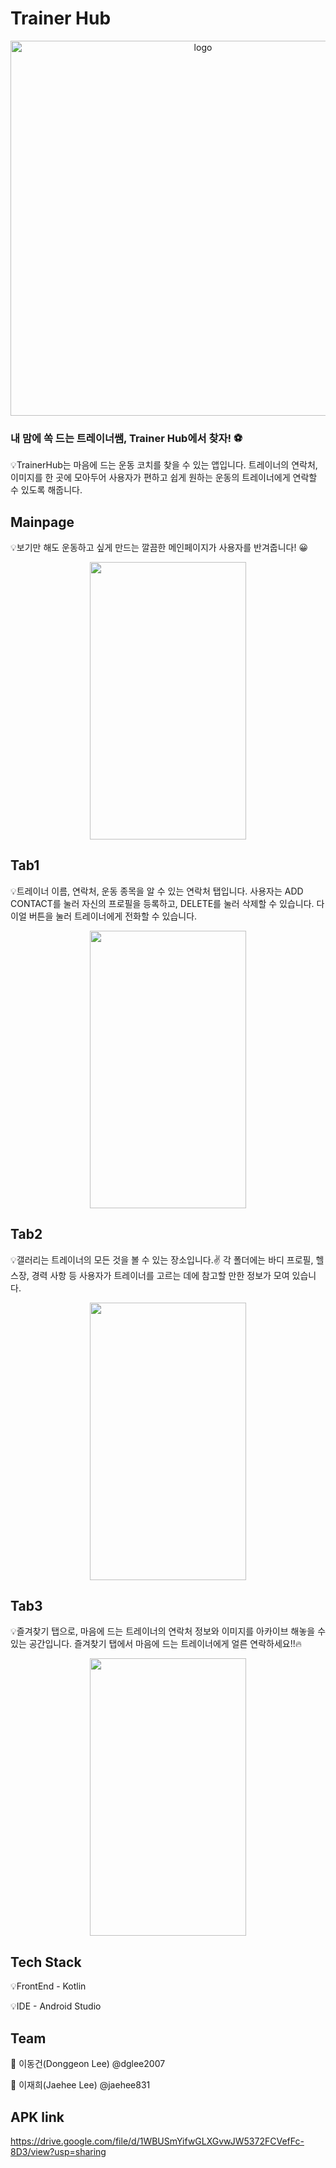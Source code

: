 # Trainer Hub
<p align="center">
  <img src="https://github.com/jaehee831/2024-madcamp-week1/assets/108858918/be1976d2-47a9-42b1-b3d6-5f1b30a120fe" alt="logo" width="600">
</p>

### 내 맘에 쏙 드는 트레이너쌤, Trainer Hub에서 찾자! ⚽

💡TrainerHub는 마음에 드는 운동 코치를 찾을 수 있는 앱입니다. 트레이너의 연락처, 이미지를 한 곳에 모아두어 사용자가 편하고 쉽게 원하는 운동의 트레이너에게 연락할 수 있도록 해줍니다. 

## Mainpage

💡보기만 해도 운동하고 싶게 만드는 깔끔한 메인페이지가 사용자를 반겨줍니다! 😀

<p align="center">
  <img src="https://github.com/jaehee831/2024-madcamp-week1/assets/108858918/f7306353-8abb-4fd4-bcf5-ff66175de45f" width="250" height="444" />
</p>


## Tab1

💡트레이너 이름, 연락처, 운동 종목을 알 수 있는 연락처 탭입니다. 사용자는 ADD CONTACT를 눌러 자신의 프로필을 등록하고, DELETE를 눌러 삭제할 수 있습니다. 다이얼 버튼을 눌러 트레이너에게 전화할 수 있습니다. 

<p align="center">
  <img src="https://github.com/jaehee831/2024-madcamp-week1/assets/108858918/2de30dc2-1389-426a-a172-e83f1be97f2d" width="250" height="444" />
</p>


## Tab2

💡갤러리는 트레이너의 모든 것을 볼 수 있는 장소입니다.✌ 각 폴더에는 바디 프로필, 헬스장, 경력 사항 등 사용자가 트레이너를 고르는 데에 참고할 만한 정보가 모여 있습니다. 

<p align="center">
  <img src="https://github.com/jaehee831/2024-madcamp-week1/assets/108858918/f152f223-850b-4f14-9f84-470a33709fd9" width="250" height="444" />
</p>

## Tab3

💡즐겨찾기 탭으로, 마음에 드는 트레이너의 연락처 정보와 이미지를 아카이브 해놓을 수 있는 공간입니다. 즐겨찾기 탭에서 마음에 드는 트레이너에게 얼른 연락하세요!!🔥

<p align="center">
  <img src="https://github.com/jaehee831/2024-madcamp-week1/assets/108858918/be37b14d-0ecd-4c1a-b43d-9352ebcd90fb" width="250" height="444" />
</p>


## Tech Stack 

💡FrontEnd - Kotlin 

💡IDE - Android Studio 



## Team 

👦 이동건(Donggeon Lee) @dglee2007

👩 이재희(Jaehee Lee) @jaehee831



## APK link
https://drive.google.com/file/d/1WBUSmYifwGLXGvwJW5372FCVefFc-8D3/view?usp=sharing

